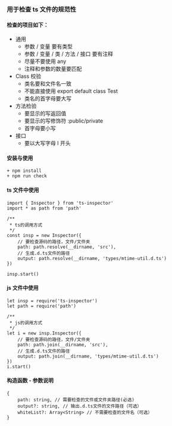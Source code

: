 ### 用于检查 ts 文件的规范性

#### 检查的项目如下：

* 通用
    * 参数 / 变量 要有类型
    * 参数 / 变量 / 类 / 方法 / 接口 要有注释
    * 尽量不要使用 any
    * 注释和参数的数量要匹配
* Class 校验
    * 类名要和文件名一致
    * 不能直接使用 export default class Test
    * 类名的首字母要大写
* 方法检验
    * 要显示的写返回值
    * 要显示的写修饰符 :public/private
    * 首字母要小写
* 接口
    * 要以大写字母 I 开头

#### 安装与使用

```
+ npm install
+ npm run check
```

#### ts 文件中使用

```
import { Inspector } from 'ts-inspector'
import * as path from 'path'

/**
 * ts的调用方式
 */
const insp = new Inspector({
    // 要检查源码的路径，文件/文件夹
    path: path.resolve(__dirname, 'src'),
    // 生成.d.ts文件的路径
    output: path.resolve(__dirname, 'types/mtime-util.d.ts')
})

insp.start()
```

#### js 文件中使用

```
let insp = require('ts-inspector')
let path = require('path')

/**
 * js的调用方式
 */
let i = new insp.Inspector({
    // 要检查源码的路径，文件/文件夹
    path: path.join(__dirname, 'src'),
    // 生成.d.ts文件的路径
    output: path.join(__dirname, 'types/mtime-util.d.ts')
})
i.start()
```

#### 构造函数 - 参数说明

```
{
    path: string, // 需要检查的文件或文件夹路径(必选)
    output?: string, // 输出.d.ts文件的文件路径（可选）
    whiteList?: Array<String> // 不需要检查的文件名（可选）
}
```
